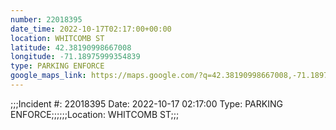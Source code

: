 ```yaml
---
number: 22018395
date_time: 2022-10-17T02:17:00+00:00
location: WHITCOMB ST
latitude: 42.38190998667008
longitude: -71.18975999354839
type: PARKING ENFORCE
google_maps_link: https://maps.google.com/?q=42.38190998667008,-71.18975999354839
---
```


;;;Incident #: 22018395   Date: 2022-10-17 02:17:00    Type: PARKING ENFORCE;;;;;;Location: WHITCOMB ST;;;
